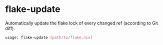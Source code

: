 # flake-update

Automatically update the flake lock of every changed ref (according to Git diff).

```bash
usage: flake-update [path/to/flake.nix]

```


